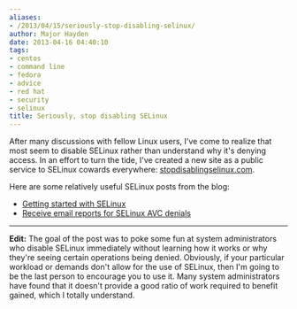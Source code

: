```yaml
---
aliases:
- /2013/04/15/seriously-stop-disabling-selinux/
author: Major Hayden
date: 2013-04-16 04:40:10
tags:
- centos
- command line
- fedora
- advice
- red hat
- security
- selinux
title: Seriously, stop disabling SELinux
---
```


After many discussions with fellow Linux users, I've come to realize that most seem to disable SELinux rather than understand why it's denying access. In an effort to turn the tide, I've created a new site as a public service to SELinux cowards everywhere: [stopdisablingselinux.com][1].

Here are some relatively useful SELinux posts from the blog:

  * [Getting started with SELinux][2]
  * [Receive email reports for SELinux AVC denials][3]

* * *

**Edit:** The goal of the post was to poke some fun at system administrators who disable SELinux immediately without learning how it works or why they're seeing certain operations being denied. Obviously, if your particular workload or demands don't allow for the use of SELinux, then I'm going to be the last person to encourage you to use it. Many system administrators have found that it doesn't provide a good ratio of work required to benefit gained, which I totally understand.

 [1]: http://stopdisablingselinux.com/
 [2]: /2012/01/25/getting-started-with-selinux/
 [3]: /2011/09/15/receive-e-mail-reports-for-selinux-avc-denials/